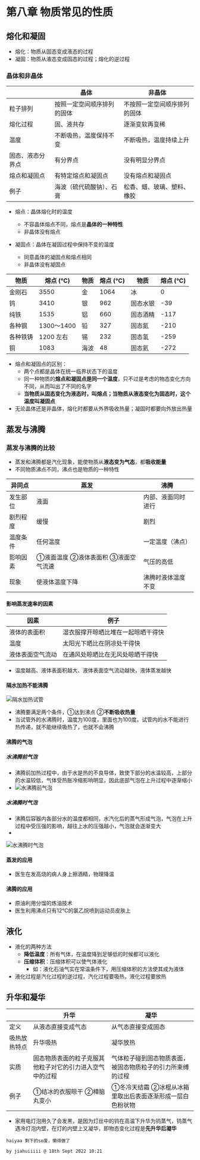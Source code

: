 # 第八章 物质常见的性质

## 熔化和凝固

- 熔化：物质从固态变成液态的过程
- 凝固：物质从液态变成固态的过程；熔化的逆过程

### 晶体和非晶体

|                  | 晶体                       | 非晶体                       |
| ---------------- | -------------------------- | ---------------------------- |
| 粒子排列         | 按照一定空间顺序排列的固体 | 不按照一定空间顺序排列的固体 |
| 熔化过程         | 固、液共存                 | 逐渐变软再变稀               |
| 温度             | 不断吸热，温度保持不变     | 不断吸热，温度持续上升       |
| 固态、液态分界点 | 有分界点                   | 没有明显分界点               |
| 熔点和凝固点     | 有特定熔点和凝固点         | 没有熔点和凝固点             |
| 例子             | 海波（硫代硫酸钠）、石膏   | 松香、蜡、玻璃、塑料、橡胶   |

- 熔点：晶体熔化时的温度
  - 不容晶体熔点不同，熔点是**晶体的一种特性**
  - 非晶体没有熔点

- 凝固点：晶体在凝固过程中保持不变的温度
  - 同意晶体的凝固点和熔点相同
  - 非晶体没有凝固点

| 物质     | 熔点 (℃)   | 物质 | 熔点 (℃) | 物质     | 熔点 (℃) |
| -------- | ---------- | ---- | -------- | -------- | -------- |
| 金刚石   | 3550       | 金   | 1064     | 冰       | 0        |
| 钨       | 3410       | 银   | 962      | 固态水银 | -39      |
| 纯铁     | 1535       | 铝   | 660      | 固态酒精 | -117     |
| 各种钢   | 1300～1400 | 铅   | 327      | 固态氮   | -210     |
| 各种铁铸 | 1200 左右  | 锡   | 232      | 固态氢   | -259     |
| 铜       | 1083       | 海波 | 48       | 固态氦   | -272     |

- 熔点和凝固点的区别：
  - 两个点都是晶体在统一临界状态下的温度
  - 同一种物质的**熔点和凝固点是同一个温度**，只不过是考虑的物态变化方向不同，从而叫出了不同的名字
  - **当物质从固态变化为液态时，叫熔点；当物质从液态变化为固态时，这个温度叫凝固点**
- 无论晶体还是非晶体，熔化时都要从外界吸收热量；凝固时都要向外放出热量

## 蒸发与沸腾

### 蒸发与沸腾的比较

- 蒸发和沸腾都是汽化现象，能使物质从**液态变为气态**，都**吸收能量**
- 不同物质沸点不同，沸点也是物质的一种特性

| 异同点   | 蒸发                                | 沸腾               |
| -------- | ----------------------------------- | ------------------ |
| 发生部位 | 液面                                | 内部、液面同时进行 |
| 剧烈程度 | 缓慢                                | 剧烈               |
| 温度条件 | 任何温度                            | 一定温度（沸点）   |
| 影响因素 | ①液面温度 ②液体表面积 ③液面空气流速 | 气压的高低         |
| 现象     | 使液体温度下降                      | 沸腾时液体温度不变 |

#### 影响蒸发速率的因素

| 因素             | 例子                               |
| ---------------- | ---------------------------------- |
| 液体的表面积     | 湿衣服撑开晾晒比堆在一起晾晒干得快 |
| 温度             | 太阳光下晒比在阴凉处干得快         |
| 液体表面空气流动 | 在通风处晾晒比在无风处晾晒干得快   |

- 温度越高、液体表面积越大、液体表面空气流动越快，液体蒸发越快

#### 隔水加热不能沸腾

![隔水加热试管](https://i.ibb.co/1R7PRVf/image.jpg)

- 沸腾要满足两个条件，①达到沸点 ②**不断吸收热量**
- 当试管外的水沸腾时，温度为100度，里面也为100度。试管内的水不能进行热传递，就不能继续吸热了，也就不会沸腾

#### 沸腾的气泡

##### 水沸腾前气泡

- 沸腾前加热过程中，由于水是热的不良导体，致使下部分的水温较高，上部分的水温较低，气体受热胀冷缩影响明显，因此底部气泡在上升过程中逐渐缩小
- ![水沸腾前气泡](https://i.ibb.co/5hDxFyP/image.png)

##### 水沸腾时气泡

- 沸腾后容器内各部分水的温度都相同，水汽化后的蒸气形成气泡，气泡在上升过程中受压强的影响，越往上水的压强越小，气泡就会逐渐变大
- 

![水沸腾时气泡](https://i.ibb.co/9GGK5s8/image.png)

#### 蒸发的应用

- 医生在发高烧的病人身上擦酒精，物理降温

#### 沸腾的应用

- 原油利用分馏的炼油技术
- 医生利用沸点只有12℃的氯乙烷喷到运动员皮肤上

## 液化

- 液化的两种方法
  - **降低温度**：所有气体，在温度降到足够低的时候都可以液化
  - **压缩体积**：压缩体积可以使气体液化
    - 如：液化石油气实在常温条件下，用压缩体积的方法使其成为液体
- 液化过程是汽化过程的逆过程，汽化过程要吸热，液化过程要放热

## 升华和凝华

|              | 升华                                                     | 凝华                                                       |
| ------------ | -------------------------------------------------------- | ---------------------------------------------------------- |
| 定义         | 从液态直接变成气态                                       | 从气态直接变成固态                                         |
| 吸热放热特点 | 升华吸热                                                 | 凝华放热                                                   |
| 实质         | 固态物质表面的粒子克服其他粒子对它的引力进入空气中的过程 | 气体粒子碰到固态物质表面，被固态物质粒子的引力所束缚的过程 |
| 例子         | ①结冰的衣服晾干 ②樟脑丸变小                              | ①冬冷天结霜 ②冰棍从冰箱里取出后表面逐渐形成一层白色粉状物  |

- 家用电灯泡用久了会发黑，是因为灯丝中的钨在高温下升华为钨蒸气，钨蒸气遇冷灯泡内壁，在灯的内壁上又凝华，即物态变化过程是**先升华后凝华**

`haiyaa 剩下的so废，懒得做了`

`by jiahuiiiii @ 18th Sept 2022 10:21`